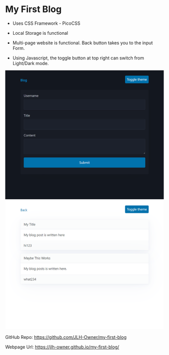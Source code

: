 # My First Blog

- Uses CSS Framework - PicoCSS

- Local Storage is functional

- Multi-page website is functional. Back button takes you to the input Form.

- Using Javascript, the toggle button at top right can switch from Light/Dark mode. 

![alt text](image-1.png)
![alt text](image.png)

GitHub Repo: https://github.com/JLH-Owner/my-first-blog

Webpage Url: https://jlh-owner.github.io/my-first-blog/
